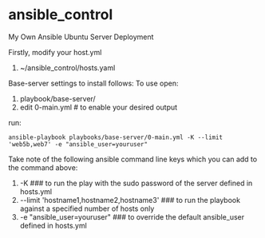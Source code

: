 # ansible_control
My Own Ansible Ubuntu Server Deployment

Firstly, modify your host.yml

1. ~/ansible_control/hosts.yaml

Base-server settings to install follows: To use open:

1. playbook/base-server/
2. edit 0-main.yml # to enable your desired output

run:

    ansible-playbook playbooks/base-server/0-main.yml -K --limit 'web5b,web7' -e "ansible_user=youruser"

Take note of the following ansible command line keys which you can add to the command above:

1. -K ### to run the play with the sudo password of the server defined in hosts.yml 
2. --limit 'hostname1,hostname2,hostname3' ### to run the playbook against a specified number of hosts only
3. -e "ansible_user=youruser" ### to override the default ansible_user defined in hosts.yml